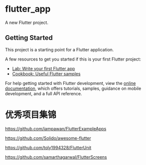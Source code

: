 # flutter_app

A new Flutter project.

## Getting Started

This project is a starting point for a Flutter application.

A few resources to get you started if this is your first Flutter project:

- [Lab: Write your first Flutter app](https://docs.flutter.dev/get-started/codelab)
- [Cookbook: Useful Flutter samples](https://docs.flutter.dev/cookbook)

For help getting started with Flutter development, view the
[online documentation](https://docs.flutter.dev/), which offers tutorials,
samples, guidance on mobile development, and a full API reference.

# 优秀项目集锦
https://github.com/iampawan/FlutterExampleApps

https://github.com/Solido/awesome-flutter

https://github.com/toly1994328/FlutterUnit

https://github.com/samarthagarwal/FlutterScreens
